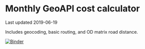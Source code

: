 # Monthly GeoAPI cost calculator

Last updated 2019-06-19

Includes geocoding, basic routing, and OD matrix road distance.

[![Binder](https://mybinder.org/badge_logo.svg)](https://mybinder.org/v2/gh/EngTurtle/GeoAPICompare/master?filepath=index.ipynb)

